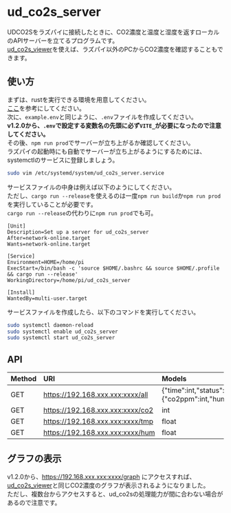 # ud_co2s_server
UDCO2Sをラズパイに接続したときに、CO2濃度と温度と湿度を返すローカルのAPIサーバーを立てるプログラムです。  
[ud_co2s_viewer](https://github.com/rakkyo150/ud_co2s_viewer)を使えば、ラズパイ以外のPCからCO2濃度を確認することもできます。

## 使い方
まずは、rustを実行できる環境を用意してください。  
[ここ](https://www.rust-lang.org/tools/install)を参考にしてください。  
次に、`example.env`と同じように、`.env`ファイルを作成してください。  
**v1.2.0から、`.env`で設定する変数名の先頭に必ず`VITE_`が必要になったので注意してください。**  
その後、`npm run prod`でサーバーが立ち上がるか確認してください。  
ラズパイの起動時にも自動でサーバーが立ち上がるようにするためには、systemctlのサービスに登録しましょう。
```bash
sudo vim /etc/systemd/system/ud_co2s_server.service
```
サービスファイルの中身は例えば以下のようにしてください。  
ただし、`cargo run --release`を使えるのは一度`npm run build`か`npm run prod`を実行していることが必要です。  
`cargo run --release`の代わりに`npm run prod`でも可。
```service
[Unit]
Description=Set up a server for ud_co2s_server
After=network-online.target
Wants=network-online.target

[Service]
Environment=HOME=/home/pi 
ExecStart=/bin/bash -c 'source $HOME/.bashrc && source $HOME/.profile && cargo run --release'
WorkingDirectory=/home/pi/ud_co2s_server

[Install]
WantedBy=multi-user.target
```
サービスファイルを作成したら、以下のコマンドを実行してください。
```bash
sudo systemctl daemon-reload
sudo systemctl enable ud_co2s_server
sudo systemctl start ud_co2s_server
```
## API
|Method|URI|Models|
|:---|:---|:---|
|GET|https://192.168.xxx.xxx:xxxx/all|{"time":int,"status":{"co2ppm":int,"humidity":float,"temperature":float}}|
|GET|https://192.168.xxx.xxx:xxxx/co2|int|
|GET|https://192.168.xxx.xxx:xxxx/tmp|float|
|GET|https://192.168.xxx.xxx:xxxx/hum|float|

## グラフの表示
v1.2.0から、https://192.168.xxx.xxx:xxxx/graph にアクセスすれば、[ud_co2s_viewer](https://github.com/rakkyo150/ud_co2s_viewer)と同じCO2濃度のグラフが表示されるようになりました。  
ただし、複数台からアクセスすると、ud_co2sの処理能力が間に合わない場合があるので注意です。  
